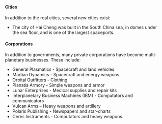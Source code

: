#### Cities
In addition to the real cities, several new cities exist:
- The city of Hai Cheng was built in the South China sea, in domes under the sea floor, and is one of the largest spaceports.
#### Corporations
In addition to governments, many private corporations have become multi-planetary businesses. These include:
- General Plasmatics - Spacecraft and land vehicles
- Martian Dynamics - Spacecraft and energy weapons
- Orbital Outfitters - Clothing
- Planatia Armory - Simple weapons and armor
- Lunar Enterprises - Medical supplies and repair kits
- Interplanetary Business Machines (IBM) - Computators and communicators
- Vulcan Arms – Heavy weapons and artillery
- Polaris Publishing - Newspapers and star-charts
- Ceres Instruments - Computators and heavy weapons.